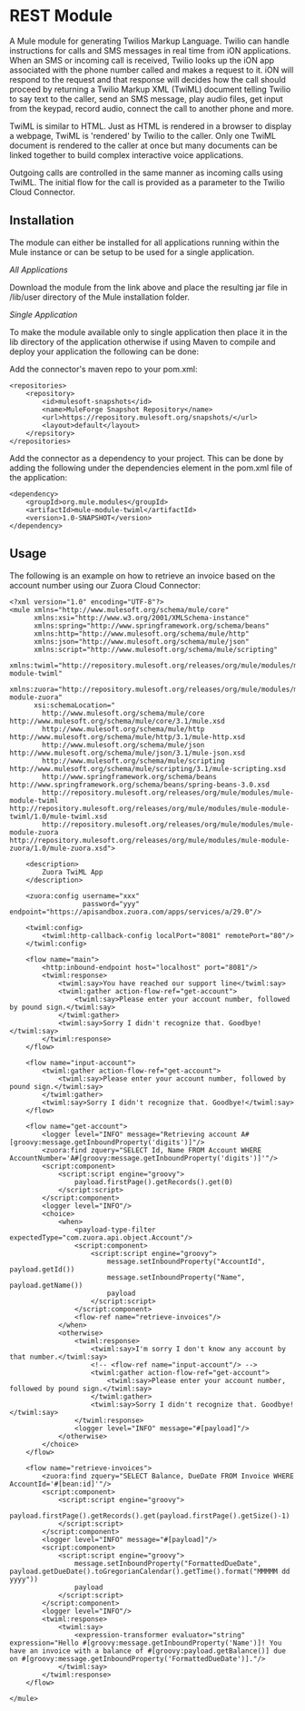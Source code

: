 REST Module
===========

A Mule module for generating Twilios Markup Language. Twilio can handle instructions for calls and SMS messages in
real time from iON applications. When an SMS or incoming call is received, Twilio looks up the iON app associated
with the phone number called and makes a request to it. iON will respond to the request and that response will
decides how the call should proceed by returning a Twilio Markup XML (TwiML) document telling Twilio to say text
to the caller, send an SMS message, play audio files, get input from the keypad, record audio, connect the call
to another phone and more.

TwiML is similar to HTML. Just as HTML is rendered in a browser to display a webpage, TwiML is 'rendered' by Twilio
to the caller. Only one TwiML document is rendered to the caller at once but many documents can be linked together
to build complex interactive voice applications.

Outgoing calls are controlled in the same manner as incoming calls using TwiML. The initial flow for the call is
provided as a parameter to the Twilio Cloud Connector.

Installation
------------

The module can either be installed for all applications running within the Mule instance or can be setup to be used
for a single application.

*All Applications*

Download the module from the link above and place the resulting jar file in
/lib/user directory of the Mule installation folder.

*Single Application*

To make the module available only to single application then place it in the
lib directory of the application otherwise if using Maven to compile and deploy
your application the following can be done:

Add the connector's maven repo to your pom.xml:

    <repositories>
        <repository>
            <id>mulesoft-snapshots</id>
            <name>MuleForge Snapshot Repository</name>
            <url>https://repository.mulesoft.org/snapshots/</url>
            <layout>default</layout>
        </repsitory>
    </repositories>

Add the connector as a dependency to your project. This can be done by adding
the following under the dependencies element in the pom.xml file of the
application:

    <dependency>
        <groupId>org.mule.modules</groupId>
        <artifactId>mule-module-twiml</artifactId>
        <version>1.0-SNAPSHOT</version>
    </dependency>

Usage
-----

The following is an example on how to retrieve an invoice based on the account number using our Zuora Cloud Connector:

	<?xml version="1.0" encoding="UTF-8"?>
	<mule xmlns="http://www.mulesoft.org/schema/mule/core"
	      xmlns:xsi="http://www.w3.org/2001/XMLSchema-instance"
	      xmlns:spring="http://www.springframework.org/schema/beans"
	      xmlns:http="http://www.mulesoft.org/schema/mule/http"
	      xmlns:json="http://www.mulesoft.org/schema/mule/json"
	      xmlns:script="http://www.mulesoft.org/schema/mule/scripting"
	      xmlns:twiml="http://repository.mulesoft.org/releases/org/mule/modules/mule-module-twiml"
	      xmlns:zuora="http://repository.mulesoft.org/releases/org/mule/modules/mule-module-zuora"
	      xsi:schemaLocation="
	        http://www.mulesoft.org/schema/mule/core http://www.mulesoft.org/schema/mule/core/3.1/mule.xsd
	        http://www.mulesoft.org/schema/mule/http http://www.mulesoft.org/schema/mule/http/3.1/mule-http.xsd
	        http://www.mulesoft.org/schema/mule/json http://www.mulesoft.org/schema/mule/json/3.1/mule-json.xsd
	        http://www.mulesoft.org/schema/mule/scripting http://www.mulesoft.org/schema/mule/scripting/3.1/mule-scripting.xsd
	        http://www.springframework.org/schema/beans http://www.springframework.org/schema/beans/spring-beans-3.0.xsd
	        http://repository.mulesoft.org/releases/org/mule/modules/mule-module-twiml http://repository.mulesoft.org/releases/org/mule/modules/mule-module-twiml/1.0/mule-twiml.xsd
	        http://repository.mulesoft.org/releases/org/mule/modules/mule-module-zuora http://repository.mulesoft.org/releases/org/mule/modules/mule-module-zuora/1.0/mule-zuora.xsd">

	    <description>
	        Zuora TwiML App
	    </description>

	    <zuora:config username="xxx"
	                  password="yyy" endpoint="https://apisandbox.zuora.com/apps/services/a/29.0"/>

	    <twiml:config>
	        <twiml:http-callback-config localPort="8081" remotePort="80"/>
	    </twiml:config>

	    <flow name="main">
	        <http:inbound-endpoint host="localhost" port="8081"/>
	        <twiml:response>
	            <twiml:say>You have reached our support line</twiml:say>
	            <twiml:gather action-flow-ref="get-account">
	                <twiml:say>Please enter your account number, followed by pound sign.</twiml:say>
	            </twiml:gather>
	            <twiml:say>Sorry I didn't recognize that. Goodbye!</twiml:say>
	        </twiml:response>
	    </flow>

	    <flow name="input-account">
	        <twiml:gather action-flow-ref="get-account">
	            <twiml:say>Please enter your account number, followed by pound sign.</twiml:say>
	        </twiml:gather>
	        <twiml:say>Sorry I didn't recognize that. Goodbye!</twiml:say>
	    </flow>

	    <flow name="get-account">
	        <logger level="INFO" message="Retrieving account A#[groovy:message.getInboundProperty('digits')]"/>
	        <zuora:find zquery="SELECT Id, Name FROM Account WHERE AccountNumber='A#[groovy:message.getInboundProperty('digits')]'"/>
	        <script:component>
	            <script:script engine="groovy">
	                payload.firstPage().getRecords().get(0)
	            </script:script>
	        </script:component>
	        <logger level="INFO"/>
	        <choice>
	            <when>
	                <payload-type-filter expectedType="com.zuora.api.object.Account"/>
	                <script:component>
	                    <script:script engine="groovy">
	                        message.setInboundProperty("AccountId", payload.getId())
	                        message.setInboundProperty("Name", payload.getName())
	                        payload
	                    </script:script>
	                </script:component>
	                <flow-ref name="retrieve-invoices"/>
	            </when>
	            <otherwise>
	                <twiml:response>
	                    <twiml:say>I'm sorry I don't know any account by that number.</twiml:say>
	                    <!-- <flow-ref name="input-account"/> -->
	                    <twiml:gather action-flow-ref="get-account">
	                        <twiml:say>Please enter your account number, followed by pound sign.</twiml:say>
	                    </twiml:gather>
	                    <twiml:say>Sorry I didn't recognize that. Goodbye!</twiml:say>
	                </twiml:response>
	                <logger level="INFO" message="#[payload]"/>
	            </otherwise>
	        </choice>
	    </flow>

	    <flow name="retrieve-invoices">
	        <zuora:find zquery="SELECT Balance, DueDate FROM Invoice WHERE AccountId='#[bean:id]'"/>
	        <script:component>
	            <script:script engine="groovy">
	                payload.firstPage().getRecords().get(payload.firstPage().getSize()-1)
	            </script:script>
	        </script:component>
	        <logger level="INFO" message="#[payload]"/>
	        <script:component>
	            <script:script engine="groovy">
	                message.setInboundProperty("FormattedDueDate", payload.getDueDate().toGregorianCalendar().getTime().format("MMMMM dd yyyy"))
	                payload
	            </script:script>
	        </script:component>
	        <logger level="INFO"/>
	        <twiml:response>
	            <twiml:say>
	                <expression-transformer evaluator="string" expression="Hello #[groovy:message.getInboundProperty('Name')]! You have an invoice with a balance of #[groovy:payload.getBalance()] due on #[groovy:message.getInboundProperty('FormattedDueDate')]."/>
	            </twiml:say>
	        </twiml:response>
	    </flow>

	</mule>
